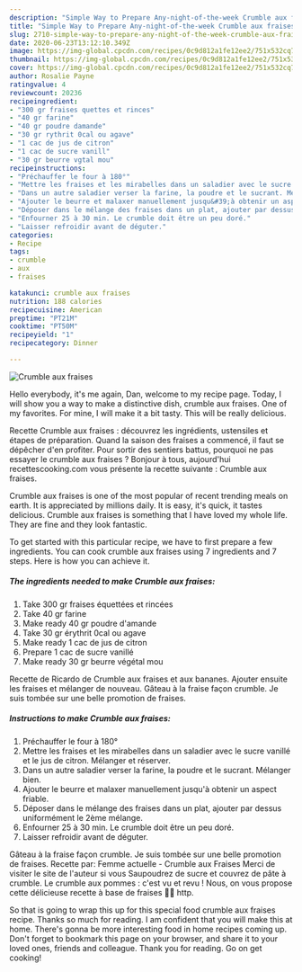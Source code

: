 ```yaml
---
description: "Simple Way to Prepare Any-night-of-the-week Crumble aux fraises"
title: "Simple Way to Prepare Any-night-of-the-week Crumble aux fraises"
slug: 2710-simple-way-to-prepare-any-night-of-the-week-crumble-aux-fraises
date: 2020-06-23T13:12:10.349Z
image: https://img-global.cpcdn.com/recipes/0c9d812a1fe12ee2/751x532cq70/crumble-aux-fraises-photo-principale-de-la-recette.jpg
thumbnail: https://img-global.cpcdn.com/recipes/0c9d812a1fe12ee2/751x532cq70/crumble-aux-fraises-photo-principale-de-la-recette.jpg
cover: https://img-global.cpcdn.com/recipes/0c9d812a1fe12ee2/751x532cq70/crumble-aux-fraises-photo-principale-de-la-recette.jpg
author: Rosalie Payne
ratingvalue: 4
reviewcount: 20236
recipeingredient:
- "300 gr fraises quettes et rinces"
- "40 gr farine"
- "40 gr poudre damande"
- "30 gr rythrit 0cal ou agave"
- "1 cac de jus de citron"
- "1 cac de sucre vanill"
- "30 gr beurre vgtal mou"
recipeinstructions:
- "Préchauffer le four à 180°"
- "Mettre les fraises et les mirabelles dans un saladier avec le sucre vanillé et le jus de citron. Mélanger et réserver."
- "Dans un autre saladier verser la farine, la poudre et le sucrant. Mélanger bien."
- "Ajouter le beurre et malaxer manuellement jusqu&#39;à obtenir un aspect friable."
- "Déposer dans le mélange des fraises dans un plat, ajouter par dessus uniformément le 2ème mélange."
- "Enfourner 25 à 30 min. Le crumble doit être un peu doré."
- "Laisser refroidir avant de déguter."
categories:
- Recipe
tags:
- crumble
- aux
- fraises

katakunci: crumble aux fraises 
nutrition: 188 calories
recipecuisine: American
preptime: "PT21M"
cooktime: "PT50M"
recipeyield: "1"
recipecategory: Dinner

---
```



![Crumble aux fraises](https://img-global.cpcdn.com/recipes/0c9d812a1fe12ee2/751x532cq70/crumble-aux-fraises-photo-principale-de-la-recette.jpg)

Hello everybody, it's me again, Dan, welcome to my recipe page. Today, I will show you a way to make a distinctive dish, crumble aux fraises. One of my favorites. For mine, I will make it a bit tasty. This will be really delicious.

Recette Crumble aux fraises : découvrez les ingrédients, ustensiles et étapes de préparation. Quand la saison des fraises a commencé, il faut se dépêcher d&#39;en profiter. Pour sortir des sentiers battus, pourquoi ne pas essayer le crumble aux fraises ? Bonjour à tous, aujourd&#39;hui recettescooking.com vous présente la recette suivante : Crumble aux fraises.

Crumble aux fraises is one of the most popular of recent trending meals on earth. It is appreciated by millions daily. It is easy, it's quick, it tastes delicious. Crumble aux fraises is something that I have loved my whole life. They are fine and they look fantastic.


To get started with this particular recipe, we have to first prepare a few ingredients. You can cook crumble aux fraises using 7 ingredients and 7 steps. Here is how you can achieve it.

<!--inarticleads1-->

##### The ingredients needed to make Crumble aux fraises:

1. Take 300 gr fraises équettées et rincées
1. Take 40 gr farine
1. Make ready 40 gr poudre d&#39;amande
1. Take 30 gr érythrit 0cal ou agave
1. Make ready 1 cac de jus de citron
1. Prepare 1 cac de sucre vanillé
1. Make ready 30 gr beurre végétal mou


Recette de Ricardo de Crumble aux fraises et aux bananes. Ajouter ensuite les fraises et mélanger de nouveau. Gâteau à la fraise façon crumble. Je suis tombée sur une belle promotion de fraises. 

<!--inarticleads2-->

##### Instructions to make Crumble aux fraises:

1. Préchauffer le four à 180°
1. Mettre les fraises et les mirabelles dans un saladier avec le sucre vanillé et le jus de citron. Mélanger et réserver.
1. Dans un autre saladier verser la farine, la poudre et le sucrant. Mélanger bien.
1. Ajouter le beurre et malaxer manuellement jusqu&#39;à obtenir un aspect friable.
1. Déposer dans le mélange des fraises dans un plat, ajouter par dessus uniformément le 2ème mélange.
1. Enfourner 25 à 30 min. Le crumble doit être un peu doré.
1. Laisser refroidir avant de déguter.


Gâteau à la fraise façon crumble. Je suis tombée sur une belle promotion de fraises. Recette par: Femme actuelle - Crumble aux Fraises Merci de visiter le site de l&#39;auteur si vous Saupoudrez de sucre et couvrez de pâte à crumble. Le crumble aux pommes : c&#39;est vu et revu ! Nous, on vous propose cette délicieuse recette à base de fraises 🍓😋 http. 

So that is going to wrap this up for this special food crumble aux fraises recipe. Thanks so much for reading. I am confident that you will make this at home. There's gonna be more interesting food in home recipes coming up. Don't forget to bookmark this page on your browser, and share it to your loved ones, friends and colleague. Thank you for reading. Go on get cooking!
